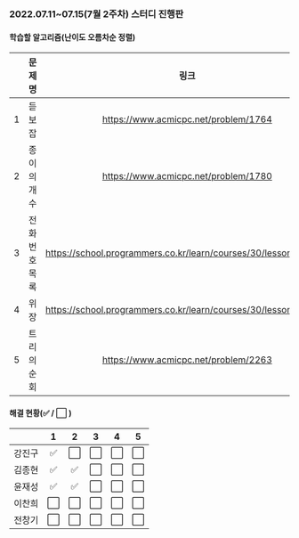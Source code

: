 ### 2022.07.11~07.15(7월 2주차) 스터디 진행판

#### 학습할 알고리즘(난이도 오름차순 정렬)

|      |    문제명     |                             링크                             | 난이도 |
| :--: | :-----------: | :----------------------------------------------------------: | :----: |
|  1   |    듣보잡     |             https://www.acmicpc.net/problem/1764             | 실버4  |
|  2   |  종이의 개수  |             https://www.acmicpc.net/problem/1780             | 실버2  |
|  3   | 전화번호 목록 | https://school.programmers.co.kr/learn/courses/30/lessons/42577 |  Lv2   |
|  4   |     위장      | https://school.programmers.co.kr/learn/courses/30/lessons/42578 |  Lv2   |
|  5   |  트리의 순회  |             https://www.acmicpc.net/problem/2263             | 골드2  |

#### 해결 현황(:white_check_mark: / :white_large_square:  )

|        |          1           |          2           |          3           |          4           |          5           |
| :----: | :------------------: | :------------------: | :------------------: | :------------------: | :------------------: |
| 강진구 |  :white_check_mark:  | :white_large_square: | :white_large_square: | :white_large_square: | :white_large_square: |
| 김종현 | :white_check_mark: | :white_check_mark: | :white_large_square: | :white_large_square: | :white_large_square: |
|  윤재성  |  :white_check_mark:  | :white_check_mark: | :white_large_square: | :white_large_square: | :white_large_square: |
| 이찬희 | :white_large_square: | :white_large_square: | :white_large_square: | :white_large_square: | :white_large_square: |
| 전창기 | :white_large_square: | :white_large_square: | :white_large_square: | :white_large_square: | :white_large_square: |

